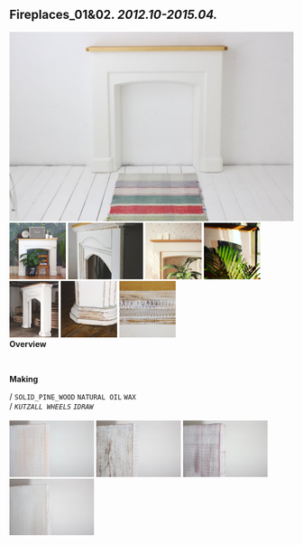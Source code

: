 
## Fireplaces_01&02. _2012.10-2015.04._  
![Fireplaces_01&02](/projects/Fireplaces_01&02/100.jpg)<a href="https://ewwgene.github.io/projects/Fireplaces_01&02/101.jpg"><img src="/projects/Fireplaces_01&02/101.jpg" height="100"></a> <a href="https://ewwgene.github.io/projects/Fireplaces_01&02/108.jpg"><img src="/projects/Fireplaces_01&02/108.jpg" height="100"></a> <a href="https://ewwgene.github.io/projects/Fireplaces_01&02/110.jpg"><img src="/projects/Fireplaces_01&02/110.jpg" height="100"></a> <a href="https://ewwgene.github.io/projects/Fireplaces_01&02/111 (2).jpg"><img src="/projects/Fireplaces_01&02/111 (2).jpg" height="100"></a> <a href="https://ewwgene.github.io/projects/Fireplaces_01&02/115.jpg"><img src="/projects/Fireplaces_01&02/115.jpg" height="100"></a> <a href="https://ewwgene.github.io/projects/Fireplaces_01&02/116.jpg"><img src="/projects/Fireplaces_01&02/116.jpg" height="100"></a> <a href="https://ewwgene.github.io/projects/Fireplaces_01&02/117.jpg"><img src="/projects/Fireplaces_01&02/117.jpg" height="100"></a>   
**Overview**  
  
<br>
  
**Making**  
  
/
`SOLID_PINE_WOOD` `NATURAL OIL` `WAX`   
/
_`KUTZALL WHEELS`_ _`IDRAW`_   
<br>
<a href="https://ewwgene.github.io/projects/Fireplaces_01&02/311.jpg"><img src="/projects/Fireplaces_01&02/311.jpg" height="100"></a> <a href="https://ewwgene.github.io/projects/Fireplaces_01&02/312.jpg"><img src="/projects/Fireplaces_01&02/312.jpg" height="100"></a> <a href="https://ewwgene.github.io/projects/Fireplaces_01&02/313.jpg"><img src="/projects/Fireplaces_01&02/313.jpg" height="100"></a> <a href="https://ewwgene.github.io/projects/Fireplaces_01&02/314.jpg"><img src="/projects/Fireplaces_01&02/314.jpg" height="100"></a> 
